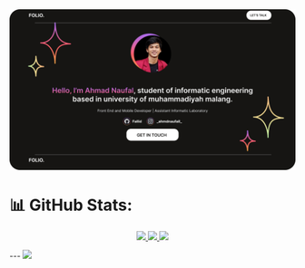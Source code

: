 <div align="center">
  <a href = "https://fallidblog.000webhostapp.com/">
  <img src="https://github.com/Fallid/Fallid/blob/main/BannerGithub.png"/>
  </a>
</div>

# 📊 GitHub Stats:
<div align="center">
  <p align="center">
  <a href="https://github.com/Fallid">
    <img height="180em" src="https://github-readme-stats.vercel.app/api?username=Fallid&theme=vue-dark&hide_border=true&include_all_commits=false&count_private=false"/>
    <img height="180em" src="https://github-readme-stats.vercel.app/api/top-langs/?username=Fallid&theme=vue-dark&hide_border=true&include_all_commits=false&count_private=false&layout=compact"/>
    <img height="180em" src="https://github-readme-streak-stats.herokuapp.com/?user=Fallid&theme=vue-dark&hide_border=true"/>
  </a>    
  </p>
</div>
---
<img height="20em" src="https://visitcount.itsvg.in/api?id=Fallid&icon=0&color=0"/>
